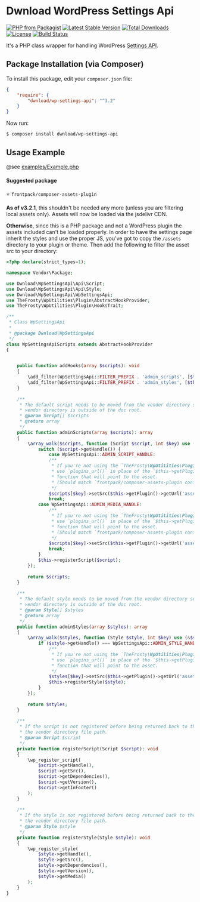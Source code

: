 # Dwnload WordPress Settings Api

[![PHP from Packagist](https://img.shields.io/packagist/php-v/dwnload/wp-settings-api.svg)]()
[![Latest Stable Version](https://img.shields.io/packagist/v/dwnload/wp-settings-api.svg)](https://packagist.org/packages/dwnload/wp-settings-api)
[![Total Downloads](https://img.shields.io/packagist/dt/dwnload/wp-settings-api.svg)](https://packagist.org/packages/dwnload/wp-settings-api)
[![License](https://img.shields.io/packagist/l/dwnload/wp-settings-api.svg)](https://packagist.org/packages/dwnload/wp-settings-api)
[![Build Status](https://travis-ci.org/dwnload/WpSettingsApi.svg?branch=master)](https://travis-ci.org/dwnload/WpSettingsApi)

It's a PHP class wrapper for handling WordPress [Settings API](http://codex.wordpress.org/Settings_API).

## Package Installation (via Composer)

To install this package, edit your `composer.json` file:

```json
{
    "require": {
        "dwnload/wp-settings-api": "^3.2"
    }
}
```

Now run:

`$ composer install dwnload/wp-settings-api`

Usage Example
---------------

@see [examples/Example.php](https://github.com/dwnload/WpSettingsApi/tree/master/examples/Example.php)

#### Suggested package

⭐️ `frontpack/composer-assets-plugin`

**As of v3.2.1**, this shouldn't be needed any more (unless you are filtering local assets only). Assets will now
be loaded via the jsdelivr CDN. 

**Otherwise**, since this is a PHP package and not a WordPress plugin the assets included can't be loaded properly.
In order to have the settings page inherit the styles and use the proper JS, you've got to copy the
`/assets` directory to your plugin or theme. Then add the following to filter the asset src to your
directory:

```php
<?php declare(strict_types=1);

namespace Vendor\Package;

use Dwnload\WpSettingsApi\Api\Script;
use Dwnload\WpSettingsApi\Api\Style;
use Dwnload\WpSettingsApi\WpSettingsApi;
use TheFrosty\WpUtilities\Plugin\AbstractHookProvider;
use TheFrosty\WpUtilities\Plugin\HooksTrait;

/**
 * Class WpSettingsApi
 *
 * @package Dwnload\WpSettingsApi
 */
class WpSettingsApiScripts extends AbstractHookProvider
{


    public function addHooks(array $scripts): void
    {
        \add_filter(WpSettingsApi::FILTER_PREFIX . 'admin_scripts', [$this, 'adminScripts']);
        \add_filter(WpSettingsApi::FILTER_PREFIX . 'admin_styles', [$this, 'adminStyles']);
    }
    
    /**
     * The default script needs to be moved from the vendor directory somewhere into our app since the
     * vendor directory is outside of the doc root.
     * @param Script[] $scripts
     * @return array
     */
    public function adminScripts(array $scripts): array
    {
        \array_walk($scripts, function (Script $script, int $key) use (&$scripts) {
            switch ($script->getHandle()) {
                case WpSettingsApi::ADMIN_SCRIPT_HANDLE:
                /**
                 * If you're not using the `TheFrosty\WpUtilities\Plugin\AbstractHookProvider`
                 * use `plugins_url()` in place of the `$this->getPlugin()->getUrl` or any other WP
                 * function that will point to the asset.
                 * (Should match `frontpack/composer-assets-plugin configs`)
                 */
                $scripts[$key]->setSrc($this->getPlugin()->getUrl('assets/js/admin.js'));
                break;
            case WpSettingsApi::ADMIN_MEDIA_HANDLE:
                /**
                 * If you're not using the `TheFrosty\WpUtilities\Plugin\AbstractHookProvider`
                 * use `plugins_url()` in place of the `$this->getPlugin()->getUrl` or any other WP
                 * function that will point to the asset.
                 * (Should match `frontpack/composer-assets-plugin configs`)
                 */
                $scripts[$key]->setSrc($this->getPlugin()->getUrl('assets/js/wp-media-uploader.js'));
                break;
            }
            $this->registerScript($script);
        });
    
        return $scripts;
    }
    
    /**
     * The default style needs to be moved from the vendor directory somewhere into our app since the
     * vendor directory is outside of the doc root.
     * @param Style[] $styles
     * @return array
     */
    public function adminStyles(array $styles): array
    {
        \array_walk($styles, function (Style $style, int $key) use (&$styles) {
            if ($style->getHandle() === WpSettingsApi::ADMIN_STYLE_HANDLE) {
                /**
                 * If you're not using the `TheFrosty\WpUtilities\Plugin\AbstractHookProvider`
                 * use `plugins_url()` in place of the `$this->getPlugin()->getUrl` or any other WP
                 * function that will point to the asset.
                 */
                $styles[$key]->setSrc($this->getPlugin()->getUrl('assets/css/admin.css'));
                $this->registerStyle($style);
            }
        });
    
        return $styles;
    }
    
    /**
     * If the script is not registered before being returned back to the filter the src still uses
     * the vendor directory file path.
     * @param Script $script
     */
    private function registerScript(Script $script): void
    {
        \wp_register_script(
            $script->getHandle(),
            $script->getSrc(),
            $script->getDependencies(),
            $script->getVersion(),
            $script->getInFooter()
        );
    }
    
    /**
     * If the style is not registered before being returned back to the filter the src still uses
     * the vendor directory file path.
     * @param Style $style
     */
    private function registerStyle(Style $style): void
    {
        \wp_register_style(
            $style->getHandle(),
            $style->getSrc(),
            $style->getDependencies(),
            $style->getVersion(),
            $style->getMedia()
        );
    }
}
```
